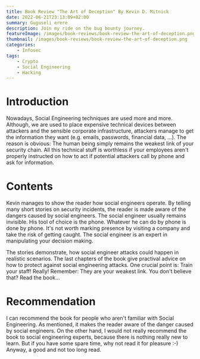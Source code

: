 ```yaml
---
title: Book Review "The Art of Deception" By Kevin D. Mitnick
date: 2022-06-21T23:13:09+02:00
summary: Guguseli erere
description: Join my ride on the bug bounty journey.
featureImage: /images/book-reviews/book-review-the-art-of-deception.png
thumbnail: /images/book-reviews/book-review-the-art-of-deception.png
categories:
    - Infosec
tags:
    - Crypto
    - Social Engineering
    - Hacking
---
```

<h1>Introduction</h1>
Nowadays, Social Engineering techniques are used more and more. Although, we are used to place expensive technical devices between attackers and the sensible corporate infrastructure, attackers manage to get the information they want (e.g. emails, passwords, financial data, ...). The reason is obvious: The human being simply remains the weakest link of your security chain. All this technical stuff is worthless if your employees aren't properly instructed on how to act if potential attackers call by phone and ask for information.

<h1>Contents</h1>
Kevin manages to show the reader how social engineers operate. By telling many short stories on security incidents, the reader is made aware of the dangers caused by social engineers. The social engineer usually remains invisible. His tool of choice is the phone. Whatever he can do by phone is done by phone. It's not worth marking presence by visiting a company and take the risk of getting caught. The social engineer is an expert in manipulating your decision making.

The stories demonstrate, how social engineer attacks could happen in realistic scenarios. The last chapters of the book give practival advice on how to protect against social engineering attacks. One crucial point is: Train your staff! Really! Remember: They are your weakest link. You don't believe that? Read the book...

<h1>Recommendation</h1>
I can recommend the book for people who aren't familiar with Social Engineering. As mentioned, it makes the reader aware of the danger caused by social engineers. On the other hand, I would not really recommend the book to social engineering experts, because there is nothing really new to learn. But if you have some spare time, why not read it for pleasure :-) Anyway, a good and not too long read.